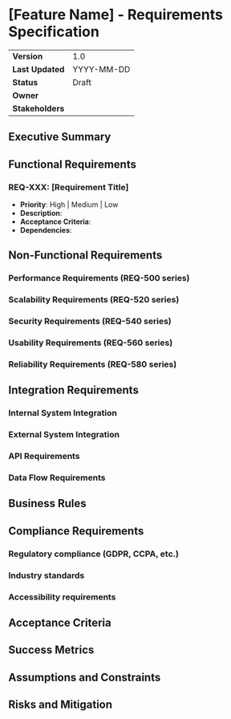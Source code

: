 # [Feature Name] - Requirements Specification

| | |
|---|---|
| **Version** | 1.0 |
| **Last Updated** | YYYY-MM-DD |
| **Status** | Draft |
| **Owner** | |
| **Stakeholders** | |

## Executive Summary

## Functional Requirements

### REQ-XXX: [Requirement Title]
- **Priority**: High | Medium | Low
- **Description**: 
- **Acceptance Criteria**: 
- **Dependencies**: 

## Non-Functional Requirements

### Performance Requirements (REQ-500 series)
### Scalability Requirements (REQ-520 series)
### Security Requirements (REQ-540 series)
### Usability Requirements (REQ-560 series)
### Reliability Requirements (REQ-580 series)

## Integration Requirements

### Internal System Integration
### External System Integration
### API Requirements
### Data Flow Requirements

## Business Rules

## Compliance Requirements

### Regulatory compliance (GDPR, CCPA, etc.)
### Industry standards
### Accessibility requirements

## Acceptance Criteria

## Success Metrics

## Assumptions and Constraints

## Risks and Mitigation

